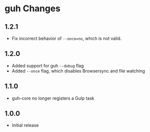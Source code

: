 # guh Changes

## 1.2.1
- Fix incorrect behavior of `--once=no`, which is not valid.

## 1.2.0
- Added support for guh `--debug` flag
- Added `--once` flag, which disables Browsersync and file watching

## 1.1.0
- guh-core no longer registers a Gulp task

## 1.0.0
- Initial release